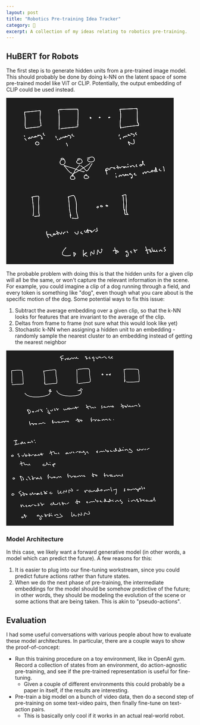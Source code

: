 ```yaml
---
layout: post
title: "Robotics Pre-training Idea Tracker"
category: 🔬
excerpt: A collection of my ideas relating to robotics pre-training.
---
```


## HuBERT for Robots

The first step is to generate hidden units from a pre-trained image model. This should probably be done by doing k-NN on the latent space of some pre-trained model like ViT or CLIP. Potentially, the output embedding of CLIP could be used instead.

![First step, generate hidden units from a pre-trained image model.](/images/robotic-pretraining/phase_1_a.png)

The probable problem with doing this is that the hidden units for a given clip will all be the same, or won't capture the relevant information in the scene. For example, you could imagine a clip of a dog running through a field, and every token is something like "dog", even though what you care about is the specific motion of the dog. Some potential ways to fix this issue:

1. Subtract the average embedding over a given clip, so that the k-NN looks for features that are invariant to the average of the clip.
2. Deltas from frame to frame (not sure what this would look like yet)
3. Stochastic k-NN when assigning a hidden unit to an embedding - randomly sample the nearest cluster to an embedding instead of getting the nearest neighbor

![Potential ideas to fix the foreseeable issue of all the tokens for a particular clip being the same.](/images/robotic-pretraining/phase_1_b.png)

### Model Architecture

In this case, we likely want a forward generative model (in other words, a model which can predict the future). A few reasons for this:

1. It is easier to plug into our fine-tuning workstream, since you could predict future actions rather than future states.
2. When we do the next phase of pre-training, the intermediate embeddings for the model should be somehow predictive of the future; in other words, they should be modeling the evolution of the scene or some actions that are being taken. This is akin to "pseudo-actions".

## Evaluation

I had some useful conversations with various people about how to evaluate these model architectures. In particular, there are a couple ways to show the proof-of-concept:

- Run this training procedure on a toy environment, like in OpenAI gym. Record a collection of states from an environment, do action-agnostic pre-training, and see if the pre-trained representation is useful for fine-tuning.
  - Given a couple of different environments this could probably be a paper in itself, if the results are interesting.
- Pre-train a big model on a bunch of video data, then do a second step of pre-training on some text-video pairs, then finally fine-tune on text-action pairs.
  - This is basically only cool if it works in an actual real-world robot.

